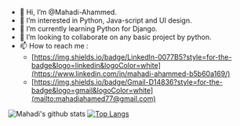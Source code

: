 - 👋 Hi, I’m @Mahadi-Ahammed.
- 👀 I’m interested in Python, Java-script and UI design.
- 🌱 I’m currently learning Python for Django.
- 💞️ I’m looking to collaborate on any basic project by python.
- 📫 How to reach me :
  - [https://img.shields.io/badge/LinkedIn-0077B5?style=for-the-badge&logo=linkedin&logoColor=white](https://www.linkedin.com/in/mahadi-ahammed-b5b60a169/)
  - [https://img.shields.io/badge/Gmail-D14836?style=for-the-badge&logo=gmail&logoColor=white](mailto:mahadiahamed77@gmail.com)

![Mahadi's github stats](https://github-readme-stats.vercel.app/api?username=Mahadi-Ahammed&count_private=true&show_icons=true&theme=blueberry&include_all_commits=true)
[![Top Langs](https://github-readme-stats.vercel.app/api/top-langs/?username=Mahadi-Ahammed&layout=compact&show_icons=true&theme=blueberry&include_all_commits=true&langs_count=8)](https://github.com/Mahadi-Ahammed/github-readme-stats)


<!---
Mahadi-Ahammed/Mahadi-Ahammed is a ✨ special ✨ repository because its `README.md` (this file) appears on your GitHub profile.
You can click the Preview link to take a look at your changes.
--->
